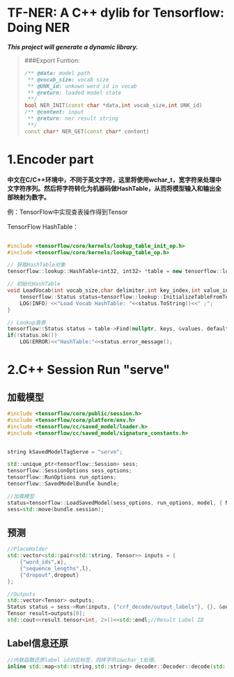 # TF-NER:  A C++ dylib for Tensorflow: Doing NER
***This project will generate a dynamic library.***
> ###Export Funtion:
> ```c++
> /** @data: model path
>  ** @vocab_size: vocab size
>  ** @UNK_id: unkown word id in vocab
>  ** @return: loaded model state
>  **/ 
> bool NER_INIT(const char *data,int vocab_size,int UNK_id)
> /** @content: input
>  ** @return: ner result string
>  **/
> const char* NER_GET(const char* content)
> ```

# 1.Encoder part
**中文在C/C++环境中，不同于英文字符，这里将使用wchar_t，宽字符来处理中文字符序列。然后将字符转化为机器码做HashTable，从而将模型输入和输出全部映射为数字。**

例：TensorFlow中实现查表操作得到Tensor

TensorFlow HashTable：

```c++

#include <tensorflow/core/kernels/lookup_table_init_op.h>
#include <tensorflow/core/kernels/lookup_table_op.h>

// 获取HashTable对象
tensorflow::lookup::HashTable<int32, int32> *table = new tensorflow::lookup::HashTable<int32, int32>(nullptr,nullptr);

// 初始化HashTable
void LoadVocab(int vocab_size,char delimiter,int key_index,int value_index){
    tensorflow::Status status=tensorflow::lookup::InitializeTableFromTextFile(vocab, vocab_size, delimiter, key_index, value_index, env, table);
    LOG(INFO) <<"Load Vocab HashTable: "<<status.ToString()<<" ;";
}

// Lookup查表
tensorflow::Status status = table->Find(nullptr, keys, &values, default_v);
if(!status.ok())
    LOG(ERROR)<<"HashTable:"<<status.error_message();
```

# 2.C++ Session Run "serve"

## 加载模型

```c++
#include <tensorflow/core/public/session.h>
#include <tensorflow/core/platform/env.h>
#include <tensorflow/cc/saved_model/loader.h>
#include <tensorflow/cc/saved_model/signature_constants.h>


string kSavedModelTagServe = "serve";

std::unique_ptr<tensorflow::Session> sess;
tensorflow::SessionOptions sess_options;
tensorflow::RunOptions run_options;
tensorflow::SavedModelBundle bundle;

//加载模型
status=tensorflow::LoadSavedModel(sess_options, run_options, model, { NER_LSTM::kSavedModelTagServe }, &bundle);
sess=std::move(bundle.session);
```

## 预测

```c++
//PlaceHolder
std::vector<std::pair<std::string, Tensor>> inputs = {
    {"word_ids",x},
    {"sequence_lengths",l},
    {"dropout",dropout}
};

//Outputs
std::vector<Tensor> outputs;
Status status = sess->Run(inputs, {"crf_decode/output_labels"}, {}, &outputs);
Tensor result=outputs[0];
std::cout<<result.tensor<int, 2>()<<std::endl;//Result Label ID
```

## Label信息还原
```c++
//内联函数还原label id对应标签，同样字符以wchar_t处理。
inline std::map<std::string,std::string> decoder::Decoder::decode(std::wstring &stc, Tensor &result, long size)
```

